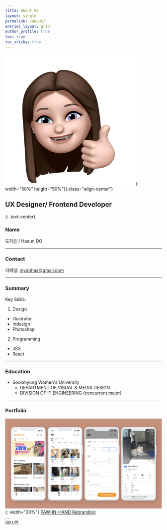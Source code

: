 ```yaml
---
title: About Me
layout: single
permalink: /about/
entries_layout: grid
author_profile: true
toc: true
toc_sticky: true
---
```


![aboutme-icon](/assets/img/bio-avatar-1.png){: width="50%" height="50%"}{:class="align-center"}

## UX Designer/ Frontend Developer
{: .text-center}

### Name



도하은 / Haeun DO

-----

### Contact

이메일: mydohas@gmail.com


----------

### Summary


Key Skills:
1. Design
- Illustrator
- Indesign
- Photoshop


2. Programming
- JSX
- React

----------

### Education

- Sookmyung Women's University
	- DEPARTMENT OF VISUAL & MEDIA DESIGN
	- DIVISION OF IT ENGINEERING (concurrent major)

----------
    
### Portfolio
![thumb1](/assets/img/pawinhand/thumb.png){: width="20%"}
[PAW-IN-HAND Rebranding](/project/paw-in-hand)      
...      
(W.I.P)